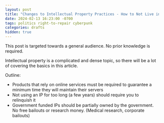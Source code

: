 ```yaml
---
layout: post
title: "Changes to Intellectual Property Practices - How to Not Live in a Cyberpunk Dystopia #03"
date: 2024-02-13 16:23:00 -0700
tags: politics right-to-repair cyberpunk
categories: drafts
hidden: true
--- 
```


This post is targeted towards a general audience. No prior knowledge is required. 

Intellectual property is a complicated and dense topic, so there will be a lot of covering the basics in this article. 

Outline: 
- Products that rely on online services must be required to guarantee a minimum time they will maintain their servers 
- Not using an IP for too long (a few years) should require you to relinquish it 
- Government funded IPs should be partially owned by the government. No free bailouts or research money. (Medical research, corporate bailouts)